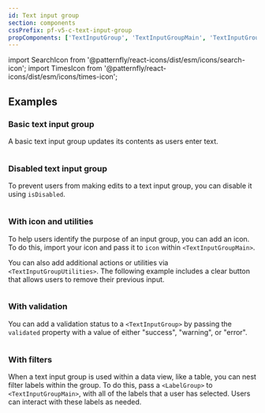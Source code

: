 ```yaml
---
id: Text input group
section: components
cssPrefix: pf-v5-c-text-input-group
propComponents: ['TextInputGroup', 'TextInputGroupMain', 'TextInputGroupUtilities']
---
```


import SearchIcon from '@patternfly/react-icons/dist/esm/icons/search-icon';
import TimesIcon from '@patternfly/react-icons/dist/esm/icons/times-icon';

## Examples

### Basic text input group 

A basic text input group updates its contents as users enter text.

```ts file="./TextInputGroupBasic.tsx"

```

### Disabled text input group

To prevent users from making edits to a text input group, you can disable it using `isDisabled`.

```ts file="./TextInputGroupDisabled.tsx"

```

### With icon and utilities

To help users identify the purpose of an input group, you can add an icon. To do this, import your icon and pass it to `icon` within `<TextInputGroupMain>`.

You can also add additional actions or utilities via `<TextInputGroupUtilities>`. The following example includes a clear button that allows users to remove their previous input. 

```ts file="./TextInputGroupUtilitiesAndIcon.tsx"

```

### With validation

You can add a validation status to a `<TextInputGroup>` by passing the `validated` property with a value of either "success", "warning", or "error".

```ts file="./TextInputGroupWithStatus.tsx"

```

### With filters

When a text input group is used within a data view, like a table, you can nest filter labels within the group. To do this, pass a `<LabelGroup>` to `<TextInputGroupMain>`, with all of the labels that a user has selected. Users can interact with these labels as needed.

```ts file="./TextInputGroupFilters.tsx"

```
